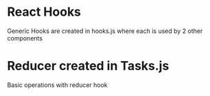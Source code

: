 # React Hooks
Generic Hooks are created in hooks.js where each is used by 2 other components

# Reducer created in Tasks.js
Basic operations with reducer hook